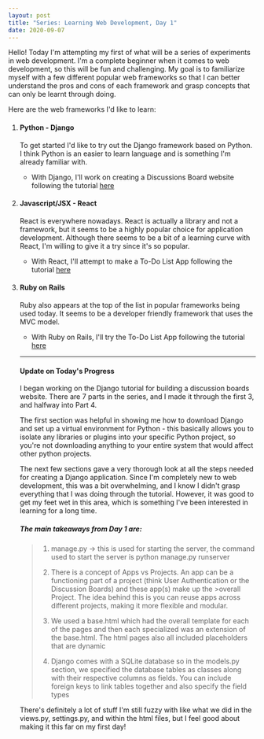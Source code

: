 ```yaml
---
layout: post
title: "Series: Learning Web Development, Day 1"
date: 2020-09-07
---
```


<p>
Hello! Today I'm attempting my first of what will be a series of experiments in web development. 
I'm a complete beginner when it comes to web development, so this will be fun and challenging. 
My goal is to familiarize myself with a few different popular web frameworks so that I can better understand the pros and cons of each framework and grasp concepts that can only be learnt through doing. 
</p>
<p>
Here are the web frameworks I'd like to learn: 
</p>
<ol>
<li> <h4>Python - Django</h4>
     <p>To get started I'd like to try out the Django framework based on Python. I think Python is an easier to learn language and is something I'm already familiar with.</p>
     <ul>
          <li><p>With Django, I'll work on creating a Discussions Board website following the tutorial <a href="https://simpleisbetterthancomplex.com/series/beginners-guide/1.11/">here</a></p>
          </li>
     </ul>
</li>
<li><h4>Javascript/JSX - React</h4>
    <p>React is everywhere nowadays. React is actually a library and not a framework, but it seems to be a highly popular choice for application development.  
    Although there seems to be a bit of a learning curve with React, I'm willing to give it a try since it's so popular.</p>
    <ul>
         <li><p> With React, I'll attempt to make a To-Do List App following the tutorial <a href="https://www.kirupa.com/react/simple_todo_app_react.htm">here</a></p></li>
    </ul>
</li>
<li><h4>Ruby on Rails</h4>
    <p>Ruby also appears at the top of the list in popular frameworks being used today. It seems to be a developer friendly framework that uses the MVC model.</p>
    <ul>
         <li><p> With Ruby on Rails, I'll try the To-Do List App following the tutorial <a href="https://medium.com/@deallen7/how-to-build-a-todo-app-in-rails-e6571fcccac3"> here</a></p></li>
     </ul>
</li>
     
<hr />
<h4>Update on Today's Progress</h4>
<p>
I began working on the Django tutorial for building a discussion boards website. There are 7 parts in the series, and I made it through the first 3, and halfway into Part 4. 
</p>
<p>
The first section was helpful in showing me how to download Django and set up a virtual environment for Python - this basically allows you to isolate any libraries or    plugins into your specific Python project, so you're not downloading anything to your entire system that would affect other python projects.
</p>
<p>
The next few sections gave a very thorough look at all the steps needed for creating a Django application. Since I'm completely new to web development, this was a bit overwhelming, and I know I didn't grasp everything that I was doing through the tutorial. However, it was good to get my feet wet in this area, which is something I've been interested in learning for a long time.
</p>

<h5>The main takeaways from Day 1 are:</h5>
<blockquote>
     <ol>
          <li><p> manage.py -> this is used for starting the server, the command used to start the server is python manage.py runserver </p></li>
          <li><p> There is a concept of Apps vs Projects. An app can be a functioning part of a project (think User Authentication or the Discussion Boards) and these app(s) make up the >overall Project. The idea behind this is you can reuse apps across different projects, making it more flexible and modular.</p></li>
          <li><p> We used a base.html which had the overall template for each of the pages and then each specialized was an extension of the base.html. The html pages also all included placeholders that are dynamic</p></li>
          <li><p> Django comes with a SQLite database so in the models.py section, we specified the database tables as classes along with their respective columns as fields. You can include foreign keys to link tables together and also specify the field types</p></li>
     </ol>
</blockquote>

<p>
There's definitely a lot of stuff I'm still fuzzy with like what we did in the views.py, settings.py, and within the html files, but I feel good about making it this far on my first day!
</p>

     
 
    
     
     
   
